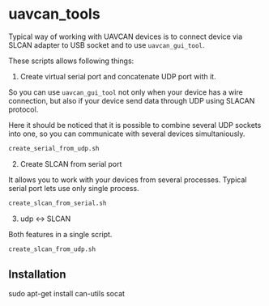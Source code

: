 # uavcan_tools

Typical way of working with UAVCAN devices is to connect device via SLCAN adapter to USB socket and to use `uavcan_gui_tool`.

These scripts allows following things:

1. Create virtual serial port and concatenate UDP port with it.

So you can use `uavcan_gui_tool` not only when your device has a wire connection, but also if your device send data through UDP using SLACAN protocol.

Here it should be noticed that it is possible to combine several UDP sockets into one, so you can communicate with several devices simultaniously. 

```bash
create_serial_from_udp.sh
```

2. Create SLCAN from serial port

It allows you to work with your devices from several processes. Typical serial port lets use only single process.

```bash
create_slcan_from_serial.sh
```

3. udp <-> SLCAN

Both features in a single script.

```bash
create_slcan_from_udp.sh
```

## Installation

sudo apt-get install can-utils socat
